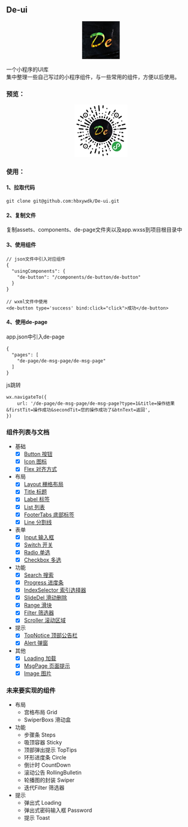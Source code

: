 ## De-ui
<p align="center">
  <img src="./assets/img/logo.jpg" width="100" alt="De-ui logo">
</p>

一个小程序的UI库  
集中整理一些自己写过的小程序组件，与一些常用的组件，方便以后使用。

### 预览：

<p align="center">
  <img src="./assets/img/wx_code.jpg" width="140" alt="wx_code">
</p>

### 使用：

#### 1、拉取代码
```
git clone git@github.com:hbxywdk/De-ui.git
```

#### 2、复制文件
复制assets、components、de-page文件夹以及app.wxss到项目根目录中

#### 3、使用组件
```
// json文件中引入对应组件
{
  "usingComponents": {
    "de-button": "/components/de-button/de-button"
  }
}

// wxml文件中使用
<de-button type='success' bind:click="click">成功</de-button>
```

#### 4、使用de-page
app.json中引入de-page
```
{
  "pages": [
    "de-page/de-msg-page/de-msg-page"
  ]
}
```
js跳转
```
wx.navigateTo({
    url: '/de-page/de-msg-page/de-msg-page?type=1&title=操作结果&firstTit=操作成功&secondTit=您的操作成功了&btnText=返回',
})
```

### 组件列表与文档

- 基础
    - [x] [Button 按钮](./components/de-button/README.md)
    - [x] [Icon 图标](./components/de-icon/README.md)
    - [x] [Flex 对齐方式](./pages/Base/flex/README.md)
- 布局
    - [x] [Layout 栅格布局](./components/de-col/README.md)
    - [x] [Title 标题](./components/de-title/README.md)
    - [x] [Label 标签](./components/de-label/README.md)
    - [x] [List 列表](./components/de-list/README.md)
    - [x] [FooterTabs 底部标签](./components/de-footer-tabs/README.md)
    - [x] [Line 分割线](./components/de-line/README.md)

- 表单
    - [x] [Input 输入框](./components/de-input/README.md)
    - [x] [Switch 开关](./components/de-switch/README.md)
    - [x] [Radio 单选](./components/de-radio/README.md)
    - [x] [Checkbox 多选](./components/de-checkbox/README.md)
- 功能
    - [x] [Search 搜索](./components/de-search/README.md)
    - [x] [Progress 进度条](./components/de-progress/README.md)
    - [x] [IndexSelector 索引选择器](./components/de-index-selector/README.md)
    - [x] [SlideDel 滑动删除](./components/de-slidedel/README.md)
    - [x] [Range 滑块](./components/de-range/README.md)
    - [x] [Filter 筛选器](./components/de-filter/README.md)
    - [x] [Scroller 滚动区域](./components/de-scroller/README.md)
- 提示
    - [x] [TopNotice 顶部公告栏](./components/de-top-notice/README.md)
    - [x] [Alert 弹窗](./components/de-alert/README.md)
- 其他
    - [x] [Loading 加载](./components/de-loading/README.md)
    - [x] [MsgPage 页面提示](./de-page/de-msg-page/README.md)
    - [x] [Image 图片](./components/de-image/README.md)
    
### 未来要实现的组件
- 布局
    - 宫格布局 Grid
    - SwiperBoxs 滑动盒
- 功能
    - 步骤条 Steps
    - 吸顶容器 Sticky
    - 顶部弹出提示 TopTips
    - 环形进度条 Circle
    - 倒计时 CountDown
    - 滚动公告 RollingBulletin
    - 轮播图的封装 Swiper
    - 迭代Filter 筛选器
- 提示
    - 弹出式 Loading
    - 弹出式密码输入框 Password
    - 提示 Toast
